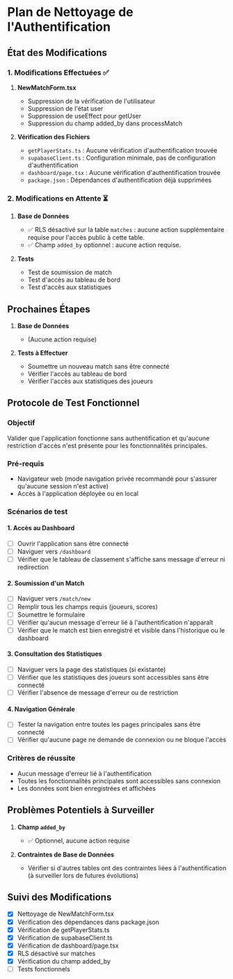 # Plan de Nettoyage de l'Authentification

## État des Modifications

### 1. Modifications Effectuées ✅

1. **NewMatchForm.tsx**
   - Suppression de la vérification de l'utilisateur
   - Suppression de l'état user
   - Suppression de useEffect pour getUser
   - Suppression du champ added_by dans processMatch

2. **Vérification des Fichiers**
   - `getPlayerStats.ts` : Aucune vérification d'authentification trouvée
   - `supabaseClient.ts` : Configuration minimale, pas de configuration d'authentification
   - `dashboard/page.tsx` : Aucune vérification d'authentification trouvée
   - `package.json` : Dépendances d'authentification déjà supprimées

### 2. Modifications en Attente ⏳

1. **Base de Données**
   - ✅ RLS désactivé sur la table `matches` : aucune action supplémentaire requise pour l'accès public à cette table.
   - ✅ Champ `added_by` optionnel : aucune action requise.

2. **Tests**
   - Test de soumission de match
   - Test d'accès au tableau de bord
   - Test d'accès aux statistiques

## Prochaines Étapes

1. **Base de Données**
   - (Aucune action requise)

2. **Tests à Effectuer**
   - Soumettre un nouveau match sans être connecté
   - Vérifier l'accès au tableau de bord
   - Vérifier l'accès aux statistiques des joueurs

## Protocole de Test Fonctionnel

### Objectif
Valider que l'application fonctionne sans authentification et qu'aucune restriction d'accès n'est présente pour les fonctionnalités principales.

### Pré-requis
- Navigateur web (mode navigation privée recommandé pour s'assurer qu'aucune session n'est active)
- Accès à l'application déployée ou en local

### Scénarios de test

#### 1. Accès au Dashboard
- [ ] Ouvrir l'application sans être connecté
- [ ] Naviguer vers `/dashboard`
- [ ] Vérifier que le tableau de classement s'affiche sans message d'erreur ni redirection

#### 2. Soumission d'un Match
- [ ] Naviguer vers `/match/new`
- [ ] Remplir tous les champs requis (joueurs, scores)
- [ ] Soumettre le formulaire
- [ ] Vérifier qu'aucun message d'erreur lié à l'authentification n'apparaît
- [ ] Vérifier que le match est bien enregistré et visible dans l'historique ou le dashboard

#### 3. Consultation des Statistiques
- [ ] Naviguer vers la page des statistiques (si existante)
- [ ] Vérifier que les statistiques des joueurs sont accessibles sans être connecté
- [ ] Vérifier l'absence de message d'erreur ou de restriction

#### 4. Navigation Générale
- [ ] Tester la navigation entre toutes les pages principales sans être connecté
- [ ] Vérifier qu'aucune page ne demande de connexion ou ne bloque l'accès

### Critères de réussite
- Aucun message d'erreur lié à l'authentification
- Toutes les fonctionnalités principales sont accessibles sans connexion
- Les données sont bien enregistrées et affichées

## Problèmes Potentiels à Surveiller

1. **Champ `added_by`**
   - ✅ Optionnel, aucune action requise

2. **Contraintes de Base de Données**
   - Vérifier si d'autres tables ont des contraintes liées à l'authentification (à surveiller lors de futures évolutions)

## Suivi des Modifications

- [x] Nettoyage de NewMatchForm.tsx
- [x] Vérification des dépendances dans package.json
- [x] Vérification de getPlayerStats.ts
- [x] Vérification de supabaseClient.ts
- [x] Vérification de dashboard/page.tsx
- [x] RLS désactivé sur matches
- [x] Vérification du champ added_by
- [ ] Tests fonctionnels 